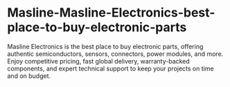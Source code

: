 # Masline-Masline-Electronics-best-place-to-buy-electronic-parts
Masline Electronics is the best place to buy electronic parts, offering authentic semiconductors, sensors, connectors, power modules, and more. Enjoy competitive pricing, fast global delivery, warranty-backed components, and expert technical support to keep your projects on time and on budget.
